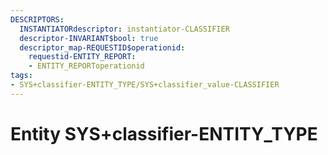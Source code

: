 ```yaml
---
DESCRIPTORS:
  INSTANTIATORdescriptor: instantiator-CLASSIFIER
  descriptor-INVARIANT$bool: true
  descriptor_map-REQUESTID$operationid:
    requestid-ENTITY_REPORT:
    - ENTITY_REPORToperationid
tags:
- SYS+classifier-ENTITY_TYPE/SYS+classifier_value-CLASSIFIER
---
```

# Entity SYS+classifier-ENTITY_TYPE

